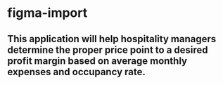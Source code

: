 # figma-import
## This application will help hospitality managers determine the proper price point to a desired profit margin based on average monthly expenses and occupancy rate.
